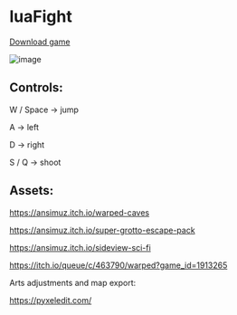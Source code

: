 # luaFight

[Download game](https://github.com/DeadMadman/luaFight/files/10861287/luaFight.zip)

![image](https://user-images.githubusercontent.com/31730144/222147920-9f358f6a-6712-4940-a8e3-7e60c405d3b9.png)

## Controls: 

W / Space -> jump

A -> left

D -> right

S / Q -> shoot

## Assets: 

https://ansimuz.itch.io/warped-caves

https://ansimuz.itch.io/super-grotto-escape-pack

https://ansimuz.itch.io/sideview-sci-fi

https://itch.io/queue/c/463790/warped?game_id=1913265

Arts adjustments and map export:

https://pyxeledit.com/
